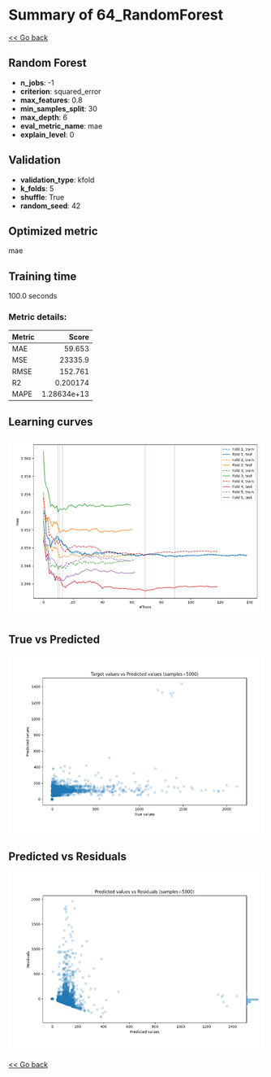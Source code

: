 # Summary of 64_RandomForest

[<< Go back](../README.md)


## Random Forest
- **n_jobs**: -1
- **criterion**: squared_error
- **max_features**: 0.8
- **min_samples_split**: 30
- **max_depth**: 6
- **eval_metric_name**: mae
- **explain_level**: 0

## Validation
 - **validation_type**: kfold
 - **k_folds**: 5
 - **shuffle**: True
 - **random_seed**: 42

## Optimized metric
mae

## Training time

100.0 seconds

### Metric details:
| Metric   |           Score |
|:---------|----------------:|
| MAE      |    59.653       |
| MSE      | 23335.9         |
| RMSE     |   152.761       |
| R2       |     0.200174    |
| MAPE     |     1.28634e+13 |



## Learning curves
![Learning curves](learning_curves.png)
## True vs Predicted

![True vs Predicted](true_vs_predicted.png)


## Predicted vs Residuals

![Predicted vs Residuals](predicted_vs_residuals.png)



[<< Go back](../README.md)
